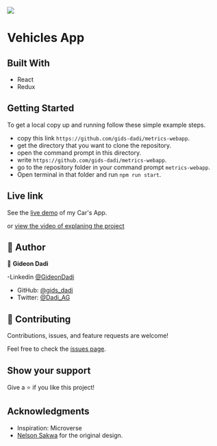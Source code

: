 ![](https://img.shields.io/badge/Microverse-blueviolet)

# Vehicles App

## Built With

- React
- Redux

## Getting Started

To get a local copy up and running follow these simple example steps.

- copy this link `https://github.com/gids-dadi/metrics-webapp`.
- get the directory that you want to clone the repository.
- open the command prompt in this directory.
- write `https://github.com/gids-dadi/metrics-webapp`.
- go to the repository folder in your command prompt `metrics-webapp`.
- Open terminal in that folder and run `npm run start`.

## Live link

See the [live demo](https://vehicles-cathalogue.netlify.app) of my Car's App.

or [view the video of explaning the project](https://www.loom.com/share/7f44f6fdad8d4324884d7f2aeb1fa4a6)

## 👤 Author

👤 **Gideon Dadi**

-Linkedin [@GideonDadi](https://www.linkedin.com/feed/)

- GitHub: [@gids_dadi](https://github.com/gids-dadi)
- Twitter: [@Dadi_AG](https://twitter.com/Dadi_AG)

## 🤝 Contributing

Contributions, issues, and feature requests are welcome!

Feel free to check the [issues page](../../issues/).

## Show your support

Give a ⭐️ if you like this project!

## Acknowledgments

- Inspiration: Microverse
- [Nelson Sakwa](https://www.behance.net/sakwadesignstudio)
  for the original design.
